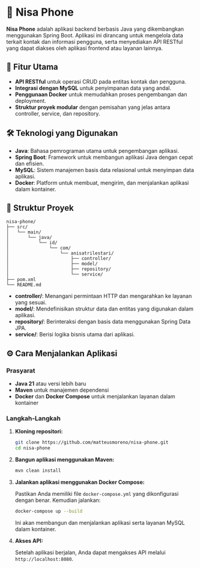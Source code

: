 # 📱 Nisa Phone

**Nisa Phone** adalah aplikasi backend berbasis Java yang dikembangkan menggunakan Spring Boot. Aplikasi ini dirancang untuk mengelola data terkait kontak dan informasi pengguna, serta menyediakan API RESTful yang dapat diakses oleh aplikasi frontend atau layanan lainnya.

## 🚀 Fitur Utama

* **API RESTful** untuk operasi CRUD pada entitas kontak dan pengguna.
* **Integrasi dengan MySQL** untuk penyimpanan data yang andal.
* **Penggunaan Docker** untuk memudahkan proses pengembangan dan deployment.
* **Struktur proyek modular** dengan pemisahan yang jelas antara controller, service, dan repository.

## 🛠️ Teknologi yang Digunakan

* **Java**: Bahasa pemrograman utama untuk pengembangan aplikasi.
* **Spring Boot**: Framework untuk membangun aplikasi Java dengan cepat dan efisien.
* **MySQL**: Sistem manajemen basis data relasional untuk menyimpan data aplikasi.
* **Docker**: Platform untuk membuat, mengirim, dan menjalankan aplikasi dalam kontainer.

## 📂 Struktur Proyek

```
nisa-phone/
├── src/
│   └── main/
│       └── java/
│           └── id/
│               └── com/
│                   └── anisatrilestari/
│                       ├── controller/
│                       ├── model/
│                       ├── repository/
│                       └── service/
├── pom.xml
└── README.md
```

* **controller/**: Menangani permintaan HTTP dan mengarahkan ke layanan yang sesuai.
* **model/**: Mendefinisikan struktur data dan entitas yang digunakan dalam aplikasi.
* **repository/**: Berinteraksi dengan basis data menggunakan Spring Data JPA.
* **service/**: Berisi logika bisnis utama dari aplikasi.

## ⚙️ Cara Menjalankan Aplikasi

### Prasyarat

* **Java 21** atau versi lebih baru
* **Maven** untuk manajemen dependensi
* **Docker** dan **Docker Compose** untuk menjalankan layanan dalam kontainer

### Langkah-Langkah

1. **Kloning repositori:**

   ```bash
   git clone https://github.com/matteusmoreno/nisa-phone.git
   cd nisa-phone
   ```

2. **Bangun aplikasi menggunakan Maven:**

   ```bash
   mvn clean install
   ```

3. **Jalankan aplikasi menggunakan Docker Compose:**

   Pastikan Anda memiliki file `docker-compose.yml` yang dikonfigurasi dengan benar. Kemudian jalankan:

   ```bash
   docker-compose up --build
   ```

   Ini akan membangun dan menjalankan aplikasi serta layanan MySQL dalam kontainer.

4. **Akses API:**

   Setelah aplikasi berjalan, Anda dapat mengakses API melalui `http://localhost:8080`.